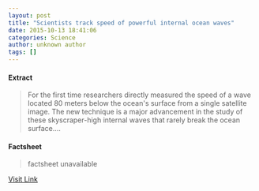 ```yaml
---
layout: post
title: "Scientists track speed of powerful internal ocean waves"
date: 2015-10-13 18:41:06
categories: Science
author: unknown author
tags: []
---
```



#### Extract
>For the first time researchers directly measured the speed of a wave located 80 meters below the ocean's surface from a single satellite image. The new technique is a major advancement in the study of these skyscraper-high internal waves that rarely break the ocean surface....

#### Factsheet
>factsheet unavailable

[Visit Link](http://www.sciencedaily.com/releases/2015/10/151013144106.htm)


